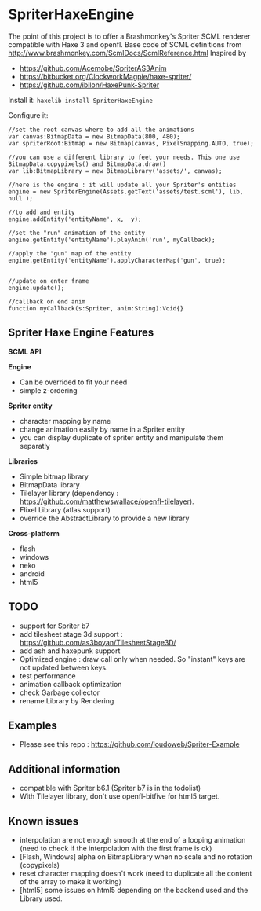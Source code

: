 SpriterHaxeEngine 
=============

The point of this project is to offer a Brashmonkey's Spriter SCML renderer compatible with Haxe 3 and openfl.
Base code of SCML definitions from http://www.brashmonkey.com/ScmlDocs/ScmlReference.html 
Inspired by 
 - https://github.com/Acemobe/SpriterAS3Anim
 - https://bitbucket.org/ClockworkMagpie/haxe-spriter/
 - https://github.com/ibilon/HaxePunk-Spriter

Install it:
``haxelib install SpriterHaxeEngine``

Configure it:

```as3
//set the root canvas where to add all the animations
var canvas:BitmapData = new BitmapData(800, 480);
var spriterRoot:Bitmap = new Bitmap(canvas, PixelSnapping.AUTO, true);

//you can use a different library to feet your needs. This one use BitmapData.copypixels() and BitmapData.draw()
var lib:BitmapLibrary = new BitmapLibrary('assets/', canvas);

//here is the engine : it will update all your Spriter's entities
engine = new SpriterEngine(Assets.getText('assets/test.scml'), lib, null );
		
//to add and entity
engine.addEntity('entityName', x,  y);

//set the "run" animation of the entity
engine.getEntity('entityName').playAnim('run', myCallback);

//apply the "gun" map of the entity
engine.getEntity('entityName').applyCharacterMap('gun', true);


//update on enter frame
engine.update();

//callback on end anim
function myCallback(s:Spriter, anim:String):Void{}
```

Spriter Haxe Engine Features
--------------

**SCML API**

**Engine**
 - Can be overrided to fit your need
 - simple z-ordering
 
**Spriter entity**
 - character mapping by name
 - change animation easily by name in a Spriter entity
 - you can display duplicate of spriter entity and manipulate them separatly

**Libraries**
 - Simple bitmap library
 - BitmapData library
 - Tilelayer library (dependency : https://github.com/matthewswallace/openfl-tilelayer).
 - Flixel Library (atlas support)
 - override the AbstractLibrary to provide a new library

**Cross-platform**
 - flash
 - windows
 - neko
 - android
 - html5

TODO
----
 - support for Spriter b7
 - add tilesheet stage 3d support : https://github.com/as3boyan/TilesheetStage3D/
 - add ash and haxepunk support
 - Optimized engine : draw call only when needed. So "instant" keys are not updated between keys.
 - test performance
 - animation callback optimization
 - check Garbage collector
 - rename Library by Rendering
 
Examples
------------
 - Please see this repo : https://github.com/loudoweb/Spriter-Example
 
Additional information
------------
 - compatible with Spriter b6.1 (Spriter b7 is in the todolist)
 - With Tilelayer library, don't use openfl-bitfive for html5 target.
 
 
Known issues
------------
 - interpolation are not enough smooth at the end of a looping animation (need to check if the interpolation with the first frame is ok)
 - [Flash, Windows] alpha on BitmapLibrary when no scale and no rotation (copypixels)
 - reset character mapping doesn't work (need to duplicate all the content of the array to make it working)
 - [html5] some issues on html5 depending on the backend used and the Library used.
 
